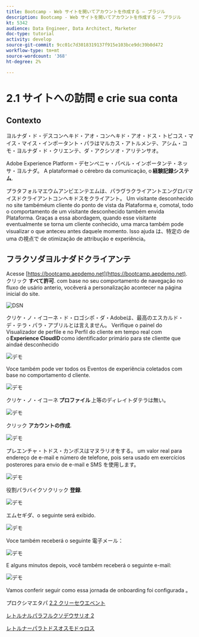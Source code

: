 ```yaml
---
title: Bootcamp - Web サイトを開いてアカウントを作成する — ブラジル
description: Bootcamp - Web サイトを開いてアカウントを作成する — ブラジル
kt: 5342
audience: Data Engineer, Data Architect, Marketer
doc-type: tutorial
activity: develop
source-git-commit: 9cc01c7d3018319137f915e103bce9dc39b0d472
workflow-type: tm+mt
source-wordcount: '368'
ht-degree: 2%

---
```


# 2.1 サイトへの訪問 e crie sua conta

## Contexto

ヨルナダ・ド・デスコンヘキド・アオ・コンヘキド・アオ・ドス・トピコス・マイス・マイス・インポータント・パラはマルカス・アトルメンテ、アシム・コモ・ヨルナダ・ド・クリエンテ、ダ・アクシソオ・アリテンサオ。

Adobe Experience Platform・デセンペニャ・パペル・インポータンテ・ネッサ・ヨルナダ。 A plataformaé o cérebro da comunicação, o **経験記録システム**.

プラタフォルマエウムアンビエンテエムは、パラヴラクライアントエングロバマイスドクライアントコンヘキドスをクライアント。 Um visitante desconhecido no site tambéméum cliente do ponto de vista da Plataforma e, comotal, todo o comportamento de um visitante desconhecido também envida Plataforma. Graças a essa abordagem, quando esse visitante eventualmente se torna um cliente conhecido, uma marca também pode visualizar o que anteceu antes daquele momento. Isso ajuda は、特定の de uma の視点で de otimização de attribução e experiência。

## フラクソダヨルナダドクライアンテ

Acesse [https://bootcamp.aepdemo.net](https://bootcamp.aepdemo.net). クリック **すべて許可**. com base no seu comportamento de navegação no fluxo de usário anterio, vocêverá a personalização acontecer na página inicial do site.

![DSN](./images/web8.png)

クリケ・ノ・イコーネ・ド・ロゴシポ・ダ・Adobeは、最高のエスカルド・デ・テラ・パラ・アブリルとは言えません。 Verifique o painel do Visualizador de perfile e no Perfil do cliente em tempo real com o **Experience CloudID** como identificador primário para ste clientte que aindaé desconhecido

![デモ](./images/pv1.png)

Voce também pode ver todos os Eventos de experiência coletados com base no comportamento d cliente.

![デモ](./images/pv3.png)

クリケ・ノ・イコーネ **プロファイル** 上等のディレイトダテラは無い。

![デモ](./images/pv4.png)

クリック **アカウントの作成**.

![デモ](./images/pv5.png)

プレエンチャ・トドス・カンポスはマヌラリオをする。 um valor real para endereço de e-mail e número de telefone, pois sera usado em exercícios posterores para envio de e-mail e SMS を使用します。

![デモ](./images/pv7.png)

役割パラバイクソクリック **登録**.

![デモ](./images/pv8.png)

エムセギダ、o seguinte será exibido.

![デモ](./images/pv9.png)

Voce também receberá o seguinte 電子メール：

![デモ](./images/pv10.png)

E alguns minutos depois, você também receberá o seguinte e-mail:

![デモ](./images/pv11.png)

Vamos conferir seguir como essa jornada de onboarding foi configurada 。

プロクシマエタパ [2.2 クリーセウエベント](./ex2.md)

[レトルナルパラフルクソデウサリオ 2](./uc2.md)

[レトルナーパラトドスオスモドゥロス](../../overview.md)

